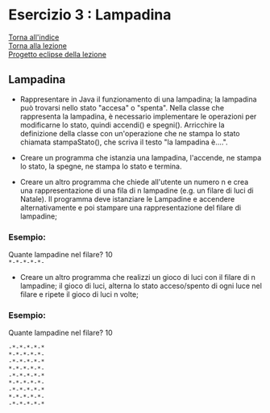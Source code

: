 # Esercizio 3 : Lampadina  
[Torna all'indice](README.md)  
[Torna alla lezione](/modulo-04/lezione-3.md)  
[Progetto eclipse della lezione](/modulo-04/eclipse/mod-04-lezione03/src)

## Lampadina

- Rappresentare in Java il funzionamento di una lampadina; la lampadina può trovarsi nello stato "accesa" o "spenta". Nella classe che rappresenta la lampadina, è necessario implementare le operazioni per modificarne lo stato, quindi accendi() e spegni(). Arricchire la definizione della classe con un'operazione che ne stampa lo stato chiamata stampaStato(), che scriva il testo "la lampadina è....".

- Creare un programma che istanzia una lampadina, l'accende, ne stampa lo stato, la spegne, ne stampa lo stato e termina.
- Creare un altro programma che chiede all'utente un numero n e crea una rappresentazione di una fila di n lampadine (e.g. un filare di luci di Natale). Il programma deve istanziare le Lampadine e accendere alternativamente e poi stampare una rappresentazione del filare di lampadine;   

### Esempio:  
Quante lampadine nel filare? 10    
```*-*-*-*-*-```  
- Creare un altro programma che realizzi un gioco di luci con il filare di n lampadine; il gioco di luci, alterna lo stato acceso/spento di ogni luce nel filare e ripete il gioco di luci n volte;

### Esempio:  
Quante lampadine nel filare? 10  
```*-*-*-*-*-
-*-*-*-*-*
*-*-*-*-*-
-*-*-*-*-*
*-*-*-*-*-
-*-*-*-*-*
*-*-*-*-*-
-*-*-*-*-*
*-*-*-*-*-
-*-*-*-*-*